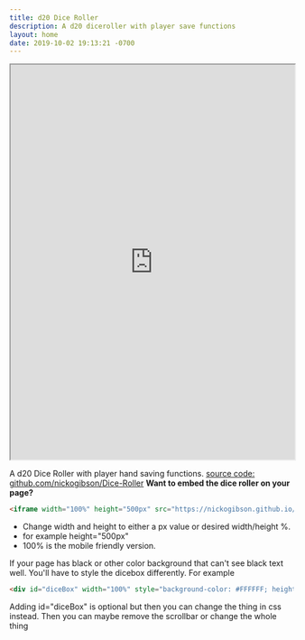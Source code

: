 ```yaml
---
title: d20 Dice Roller
description: A d20 diceroller with player save functions
layout: home
date: 2019-10-02 19:13:21 -0700
---
```



<iframe width="100%" height="700px" src="https://nickogibson.github.io/games.io/DiceRoller"></iframe>

A d20 Dice Roller with player hand saving functions.
[source code: github.com/nickogibson/Dice-Roller](https://github.com/nickogibson/Dice-Roller)
**Want to embed the dice roller on your page?**

```markdown 
<iframe width="100%" height="500px" src="https://nickogibson.github.io/games.io/DiceRoller"></iframe>
```

- Change width and height to either a px value or desired width/height %.
- for example height="500px"
- 100% is the mobile friendly version.

If your page has black or other color background that can't see black text well. You'll have to style the dicebox differently. For example

```markdown
<div id="diceBox" width="100%" style="background-color: #FFFFFF; height:500px;"><iframe height="100%"  width="100%" src="https://nickogibson.github.io/games.io/DiceRoller"></iframe></div>
```

Adding id="diceBox" is optional but then you can change the thing in css instead.
Then you can maybe remove the scrollbar or change the whole thing
